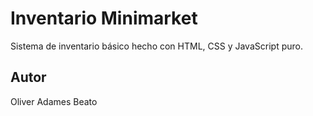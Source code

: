# Inventario Minimarket

Sistema de inventario básico hecho con HTML, CSS y JavaScript puro.

## Autor
Oliver Adames Beato
